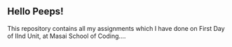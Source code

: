 <h2> Hello Peeps! </h2>
<p> This repository contains all my assignments which I have done on First Day of IInd Unit,
at Masai School of Coding....<p>
